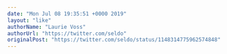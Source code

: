 ```yaml
---
date: "Mon Jul 08 19:35:51 +0000 2019"
layout: "like"
authorName: "Laurie Voss"
authorUrl: "https://twitter.com/seldo"
originalPost: "https://twitter.com/seldo/status/1148314775962574848"
---
```

